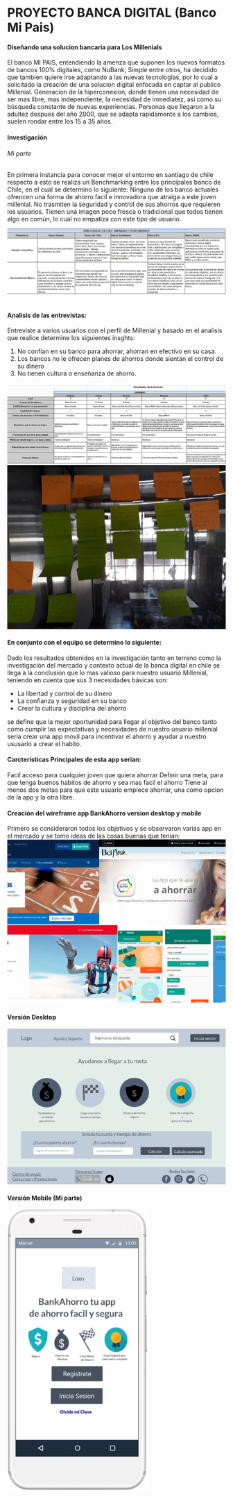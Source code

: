 # PROYECTO BANCA DIGITAL (Banco Mi Pais)


#### Diseñando una solucion bancaria para Los Millenials 

El banco MI PAIS, entendiendo la amenza que suponen los nuevos formatos de bancos 100% digitales, como NuBank, Simple entre otros, ha decidido que tambien quiere irse adaptando a las nuevas tecnologías, por lo cual a solicitado la creación de una solucion digital enfocada en captar al publico Millenial.  Generacion  de la hiperconexion, donde tienen una necesidad de ser mas libre, mas independiente, la necesidad de inmediatez, así como su búsqueda constante de nuevas experiencias. Personas que llegaron a la adultez despues del año 2000, que se adapta rapidamente a los cambios, suelen rondar entre los 15 a 35 años. 


#### Investigación 

###### Mi parte 


En primera instancia para conocer mejor el entorno en santiago de chile respecto a esto se realiza un Benchmarking entre los principales banco de Chile, en el cual se determino lo siguiente:
Ninguno de los banco actuales ofrencen una forma de ahorro facil e innovadora que atraiga a este joven millenial.
No trasmiten la seguridad y control de sus ahorros que requieren los usuarios.
Tienen una imagen poco fresca o tradicional que todos tienen algo en común, lo cual no empatiza con este tipo de usuario. 

<img src="imagenes/bechmarking.JPG">
<img sr="imagenes/contenido.JPG">

#### Analisis de las entrevistas:

Entreviste a varios usuarios con el perfil de Millenial y basado en el analisis que realice determine los siguientes insghts:

1.	No confían en su banco para ahorrar, ahorran en efectivo en su casa.
2.	Los bancos no le ofrecen planes de ahorros donde sientan el control de su dinero
3.	No tienen cultura o enseñanza de ahorro.

<img src="imagenes/entrevistas.JPG">
<img src="imagenes/mapa.jpg">

#### En conjunto con el equipo se determino lo siguiente:

Dado los resultados obtenidos en la investigación tanto en terreno como la investigación del mercado y contexto actual de la banca digital en chile se llega a la conclusión que lo mas valioso para nuestro usuario Millenial, teniendo en cuenta que sus 3 necesidades básicas son:

*	La libertad y control de su dinero
*	La confianza y seguridad en su banco
*	Crear la cultura y disciplina del ahorro 


se define que la mejor oportunidad para llegar al objetivo del banco tanto como cumplir las expectativas y necesidades de nuestro usuario millenial seria crear una app movil para incentivar el ahorro y ayudar a nuestro ususario a crear el habito. 

#### Carcteristicas Principales de esta app serian:

Facil acceso para cualquier joven que quiera ahorrar
Definir una meta, para que tenga buenos habitos de ahorro y sea mas facil el ahorro
Tiene al menos dos metas para que este usuario empiece ahorrar, una como opcion de la app y la otra libre.

#### Creación del wireframe app BankAhorro version desktop y mobile
Primero se consideraron todos los objetivos y se observaron varias app en el mercado y se tomo ideas de las cosas buenas que tenian:
![bancaAhorro](/imagenes/bancaAhorro.jpg) 

#### Versión Desktop
![desktop](/imagenes/desktop.JPG)

#### Versión Mobile (Mi parte)

![version mobile](/imagenes/appbankahorro.JPG)

 


 



